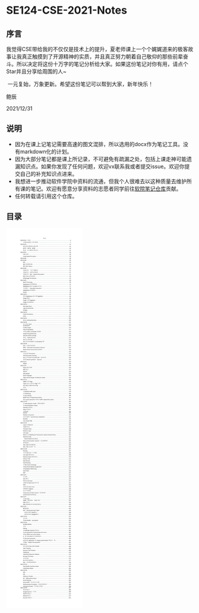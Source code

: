 # SE124-CSE-2021-Notes

## 序言

​	我觉得CSE带给我的不仅仅是技术上的提升，夏老师课上一个个娓娓道来的极客故事让我真正触摸到了开源精神的实质，并且真正努力朝着自己敬仰的那些前辈奋斗。所以决定将这份十万字的笔记分析给大家。如果这份笔记对你有用，请点个Star并且分享给周围的人~

​	一元复始，万象更新。希望这份笔记可以帮到大家，新年快乐！



鲍辰

2021/12/31

## 说明

- 因为在课上记笔记需要高速的图文混排，所以选用的docx作为笔记工具。没有markdown化的计划。
- 因为大部分笔记都是课上所记录，不可避免有疏漏之处，包括上课走神可能遗漏知识点。如果你发现了任何问题，欢迎vx联系我或者提交issue。欢迎你提交自己的补充知识点进来。
- 我想进一步推动软件学院中资料的流通，但我个人很难去以这种质量去维护所有课的笔记。欢迎有愿意分享资料的志愿者同学前往[软院笔记仓库](https://github.com/SJTU-SE/awesome-se-notes)贡献。
- 任何转载请引用这个仓库。

## 目录

![1](README/1.png)

